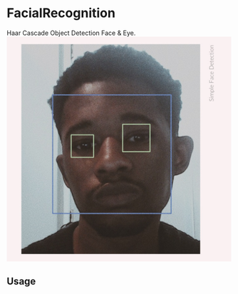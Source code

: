 # FacialRecognition
Haar Cascade Object Detection Face &amp; Eye. 
![Image](IMG_2713.JPG)

## Usage 
